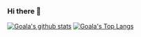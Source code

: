 ### Hi there 💪


[![Goala's github stats](https://github-readme-stats.vercel.app/api?username=Goala&show_icons=true)](https://github.com/anuraghazra/github-readme-stats)
[![Goala's Top Langs](https://github-readme-stats.vercel.app/api/top-langs/?username=Goala)](https://github.com/anuraghazra/github-readme-stats)

<!--
**Goala/Goala** is a ✨ _special_ ✨ repository because its `README.md` (this file) appears on your GitHub profile.

Here are some ideas to get you started:

- 🔭 I’m currently working on ...
- 🌱 I’m currently learning ...
- 👯 I’m looking to collaborate on ...
- 🤔 I’m looking for help with ...
- 💬 Ask me about ...
- 📫 How to reach me: ...
- 😄 Pronouns: ...
- ⚡ Fun fact: ...
-->
